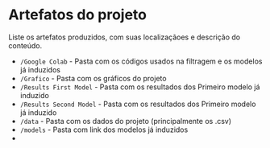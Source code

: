 # Artefatos do projeto

Liste os artefatos produzidos, com suas localizaçãoes e descrição do conteúdo.


* `/Google Colab` - Pasta com os códigos usados na filtragem e os modelos já induzidos
* `/Grafico` - Pasta com os gráficos do projeto
* `/Results First Model` - Pasta com os resultados dos Primeiro modelo já induzido
* `/Results Second Model` - Pasta com os resultados dos Primeiro modelo já induzido
* `/data` - Pasta com os dados do projeto (principalmente os .csv)
* `/models` - Pasta com link dos modelos já induzidos
* 

